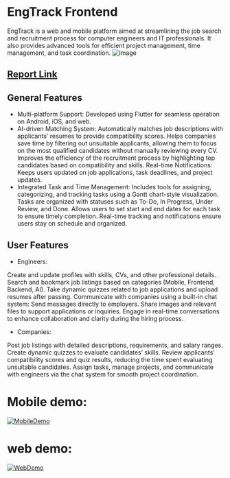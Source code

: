 # EngTrack Frontend
EngTrack is a web and mobile platform aimed at streamlining the job search and recruitment process for computer engineers and IT professionals. It also provides advanced tools for efficient project management, time management, and task coordination.
![image](https://github.com/user-attachments/assets/fba0d6c3-137b-4d9e-b54a-20777e117b7c)

## [Report Link](https://drive.google.com/file/d/1vFXwR4YgAqfNcx0j0lwtXD7U9YpBU0Hu/view?usp=sharing)


## General Features

-  Multi-platform Support: Developed using Flutter for seamless operation on Android, iOS, and web.
-  AI-driven Matching System:
Automatically matches job descriptions with applicants' resumes to provide compatibility scores.
Helps companies save time by filtering out unsuitable applicants, allowing them to focus on the most qualified candidates without manually reviewing every CV.
Improves the efficiency of the recruitment process by highlighting top candidates based on compatibility and skills.
Real-time Notifications: Keeps users updated on job applications, task deadlines, and project updates.
- Integrated Task and Time Management:
Includes tools for assigning, categorizing, and tracking tasks using a Gantt chart-style visualization.
Tasks are organized with statuses such as To-Do, In Progress, Under Review, and Done.
Allows users to set start and end dates for each task to ensure timely completion.
Real-time tracking and notifications ensure users stay on schedule and organized.
## User Features
- Engineers:

Create and update profiles with skills, CVs, and other professional details.
Search and bookmark job listings based on categories (Mobile, Frontend, Backend, AI).
Take dynamic quizzes related to job applications and upload resumes after passing.
Communicate with companies using a built-in chat system:
Send messages directly to employers.
Share images and relevant files to support applications or inquiries.
Engage in real-time conversations to enhance collaboration and clarity during the hiring process.
- Companies:

Post job listings with detailed descriptions, requirements, and salary ranges.
Create dynamic quizzes to evaluate candidates’ skills.
Review applicants' compatibility scores and quiz results, reducing the time spent evaluating unsuitable candidates.
Assign tasks, manage projects, and communicate with engineers via the chat system for smooth project coordination.

# Mobile demo:
[![MobileDemo](https://img.youtube.com/vi/ec_hRAffU50/0.jpg)](https://www.youtube.com/watch?v=ec_hRAffU50)


# web demo:

[![WebDemo](https://img.youtube.com/vi/iNFUNnawtoI/0.jpg)](https://www.youtube.com/watch?v=iNFUNnawtoI)


